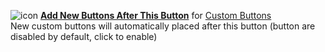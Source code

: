 ![icon](https://raw.github.com/Infocatcher/Custom_Buttons/master/Add_New_Buttons_After_This_Button/icon.png)&nbsp;<a href="http://infocatcher.github.io/Custom_Buttons/install/addNewButtonsAfterThisButton.html"><strong>Add New Buttons After This Button</strong></a> for [Custom Buttons](https://addons.mozilla.org/addon/custom-buttons/)
<br>New custom buttons will automatically placed after this button (button are disabled by default, click to enable)